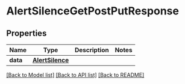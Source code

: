 # AlertSilenceGetPostPutResponse

## Properties
Name | Type | Description | Notes
------------ | ------------- | ------------- | -------------
**data** | [**AlertSilence**](AlertSilence.md) |  | 

[[Back to Model list]](../README.md#documentation-for-models) [[Back to API list]](../README.md#documentation-for-api-endpoints) [[Back to README]](../README.md)

